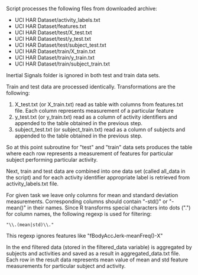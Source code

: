 Script processes the following files from downloaded archive:

* UCI HAR Dataset/activity_labels.txt
* UCI HAR Dataset/features.txt
* UCI HAR Dataset/test/X_test.txt
* UCI HAR Dataset/test/y_test.txt
* UCI HAR Dataset/test/subject_test.txt
* UCI HAR Dataset/train/X_train.txt
* UCI HAR Dataset/train/y_train.txt
* UCI HAR Dataset/train/subject_train.txt

Inertial Signals folder is ignored in both test and train data sets.

Train and test data are processed identically. Transformations are the following:
1. X_test.txt (or X_train.txt) read as table with columns from features.txt file. Each column represents measurement
of a particular feature
2. y_test.txt (or y_train.txt) read as a column of activity identifiers and appended to the table obtained in the
previous step.
3. subject_test.txt (or subject_train.txt) read as a column of subjects and appended to the table obtained in the
previous step.

So at this point subroutine for "test" and "train" data sets produces the table where each row represents a measurement
of features for particular subject performing particular activity.

Next, train and test data are combined into one data set (called all_data in the script) and for each activity identifier
appropriate label is retrieved from activity_labels.txt file.

For given task we leave only columns for mean and standard deviation measurements. Corresponding columns should contain
"-std()" or "-mean()" in their names. Since R transforms special characters into dots (".") for column names, the 
following regexp is used for filtering:
```
"\\.(mean|std)\\."
```
This regexp ignores features like "fBodyAccJerk-meanFreq()-X"

In the end filtered data (stored in the filtered_data variable) is aggregated by subjects and activities and 
saved as a result in aggregated_data.txt file. Each row in the result data represents mean value of mean and std 
feature measurements for particular subject and activity.